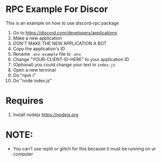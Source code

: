 # RPC Example For Discor

This is an example on how to use discord-rpc package

1. Go to https://discord.com/developers/applications
2. Make a new application
3. DON'T MAKE THE NEW APPLICATION A BOT
4. Copy the application's ID
5. Rename `.env.example` file to `.env`
6. Change "YOUR-CLIENT-ID-HERE" to your application ID
7. (Optional) you could change your text in `index.js`
8. Open a new terminal
9. Do "npm i"
10. Do "node index.js"

# Requires

1. Install nodejs https://nodejs.org

# **NOTE:**

- You can't use replit or glitch for this because it must be running on ur computer

